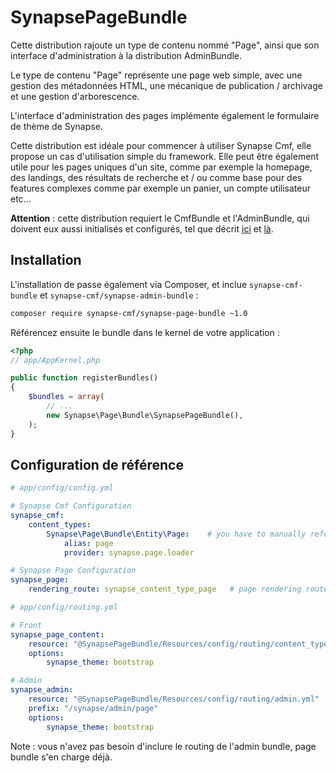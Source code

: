# SynapsePageBundle

Cette distribution rajoute un type de contenu nommé "Page", ainsi que son interface d'administration à la distribution AdminBundle.

Le type de contenu "Page" représente une page web simple, avec une gestion des métadonnées HTML, une mécanique de publication / archivage et une gestion d'arborescence.

L'interface d'administration des pages implémente également le formulaire de thème de Synapse.

Cette distribution est idéale pour commencer à utiliser Synapse Cmf, elle propose un cas d'utilisation simple du framework. Elle peut être également utile pour les pages uniques d'un site, comme par exemple la homepage, des landings, des résultats de recherche et / ou comme base pour des features complexes comme par exemple un panier, un compte utilisateur etc...

**Attention** : cette distribution requiert le CmfBundle et l'AdminBundle, qui doivent eux aussi initialisés et configurés, tel que décrit [ici](1_cmf_bundle.md) et [là](2_admin_bundle.md).

## Installation

L'installation de passe également via Composer, et inclue `synapse-cmf-bundle` et `synapse-cmf/synapse-admin-bundle` :
```bash
composer require synapse-cmf/synapse-page-bundle ~1.0
```

Référencez ensuite le bundle dans le kernel de votre application :
```php
<?php
// app/AppKernel.php

public function registerBundles()
{
    $bundles = array(
        // ...
        new Synapse\Page\Bundle\SynapsePageBundle(),
    );
}
```

## Configuration de référence

```yml
# app/config/config.yml

# Synapse Cmf Configuration
synapse_cmf:
    content_types:
        Synapse\Page\Bundle\Entity\Page:    # you have to manually reference page content type into Cmf configuration
            alias: page
            provider: synapse.page.loader

# Synapse Page Configuration
synapse_page:
    rendering_route: synapse_content_type_page   # page rendering route, used into admin to generate frontend links
```

```yml
# app/config/routing.yml

# Front
synapse_page_content:
    resource: "@SynapsePageBundle/Resources/config/routing/content_type.yml"
    options:
        synapse_theme: bootstrap

# Admin
synapse_admin:
    resource: "@SynapsePageBundle/Resources/config/routing/admin.yml"
    prefix: "/synapse/admin/page"
    options:
        synapse_theme: bootstrap
```

Note : vous n'avez pas besoin d'inclure le routing de l'admin bundle, page bundle s'en charge déjà.
